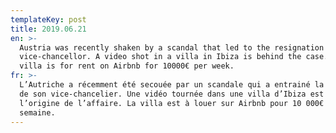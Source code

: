 ```yaml
---
templateKey: post
title: 2019.06.21
en: >-
  Austria was recently shaken by a scandal that led to the resignation of its
  vice-chancellor. A video shot in a villa in Ibiza is behind the case. The
  villa is for rent on Airbnb for 10000€ per week. 
fr: >-
  L’Autriche a récemment été secouée par un scandale qui a entrainé la démission
  de son vice-chancelier. Une vidéo tournée dans une villa d’Ibiza est à
  l’origine de l’affaire. La villa est à louer sur Airbnb pour 10 000€ par
  semaine.
---
```


